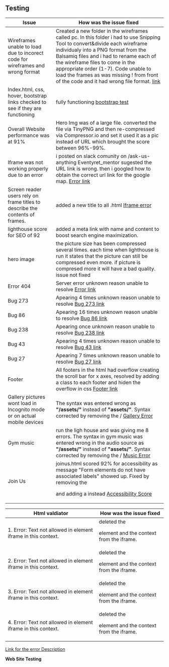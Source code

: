## Testing

**Issue**       |       **How was the issue fixed** 
----------------|-------------------------------------|
Wireframes unable to load due to incorect code for wireframes and wrong format | Created a new folder in the wireframes called pc. In this folder i had to use Snipping Tool to convert&divide each wireframe individualy into a PNG format from the Balsamiq files and i had to rename each of the wireframe files to come in the appropriate order (1-7). Code unable to load the frames as was missing ! from front of the code and it had wrong file format. [link](/assets/testings/PNG.PNG)
Index.html, css, hover, bootstrap links checked to see if they are functioning | fully functioning [bootstrap test](/assets/testings/links.PNG)
Overall Website performance was at 91% | Hero Img was of a large file. converted the file via TinyPNG and then re-compressed via Compressor.io and set it used it as a pic instead of URL which brought the score between 96%-99%.
Iframe was not working properly due to an error | i posted on slack comunity on /ask-us-anything Eventyret_mentor sugested the URL link is wrong. then i googled how to obtain the correct url link for the google map. [Error link](/assets/testings/error1-iframe.PNG)
Screen reader users rely on frame titles to describe the contents of frames. | added a new title to all .html [Iframe error](/assets/testings/html-iframe.PNG)
lighthouse score for SEO of 92 | added a meta link with name and content to boost search engine maximization.
hero image | the picture size has been compressed several times. each time when lighthouse is run it states that the picture can still be compressed even more. if picture is compresed more it will have a bad quality. issue not fixed
Error 404 | Server error unknown reason unable to resolve [Error link](/assets/testings/server-error.PNG)
Bug 273 | Apearing 4 times unknown reason unable to resolve [Bug 273 link](/assets/testings/bug-273.PNG) 
Bug 86 | Apearing 16 times unknown reason unable to resolve [Bug 86 link](/assets/testings/bug-86.PNG)
Bug 238 | Apearing once unknown reason unable to resolve [Bug 238 link](/assets/testings/bug-238.PNG)
Bug 43 | Apearing 4 times unknown reason unable to resolve [Bug 43 link](/assets/testings/bug-43.PNG)
Bug 27 | Apearing 7 times unknown reason unable to resolve [Bug 27 link](/assets/testings/bug-27.PNG)
Footer | All footers in the html had overflow creating the scroll bar for x axes, resolved by adding a class to each footer and hiden the overflow in css [Footer link](/assets/testings/test1.PNG)
Gallery pictures wont load in Incognito mode or on actual mobile devices | The syntax was entered wrong as **"/assets/"** instead of **"assets/"**. Syntax corrected by removing the / [Gallery Error](/assets/testings/galleryerror.PNG)
Gym music | run the ligh house and was giving me 8 errors. The syntax in gym music was entered wrong in the audio source as **"/assets/"** instead of **"assets/"**. Syntax corrected by removing the /  [Music Error](/assets/testings/syntax-error.PNG)
Join Us | joinus.html scored 92% for accessibility as message "Form elements do not have associated labels" showed up. Fixed by removing the <p> and adding a <label> instead [Accessibility Score](/assets/testings/lighthousejoinus.PNG)








**Html valdiator**  | **How was the issue fixed** 
--------------------|----------------------------|
1. Error: Text not allowed in element iframe in this context.| deleted the <p> element and the context from the iframe.
2. Error: Text not allowed in element iframe in this context. | deleted the <p> element and the context from the iframe.
3. Error: Text not allowed in element iframe in this context. | deleted the <p> element and the context from the iframe.
4. Error: Text not allowed in element iframe in this context. | deleted the <p> element and the context from the iframe.
[Link for the error Description](/assets/testings/html-classes.PNG)


**Web Site Testing**

